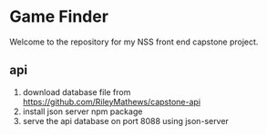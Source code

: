 # Game Finder

Welcome to the repository for my NSS front end capstone project.

## api

1. download database file from https://github.com/RileyMathews/capstone-api
1. install json server npm package
1. serve the api database on port 8088 using json-server

